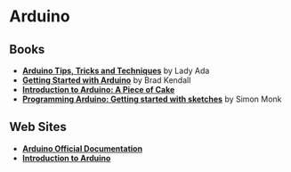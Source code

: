 # Arduino

## Books
* **[Arduino Tips, Tricks and Techniques]()** by Lady Ada
* **[Getting Started with Arduino]()** by Brad Kendall 
* **[Introduction to Arduino: A Piece of Cake]()**
* **[Programming Arduino: Getting started with sketches]()** by Simon Monk


## Web Sites
* **[Arduino Official Documentation](https://www.arduino.cc/en/Guide)**
* **[Introduction to Arduino](https://playground.arduino.cc/Main/ManualsAndCurriculum/)**